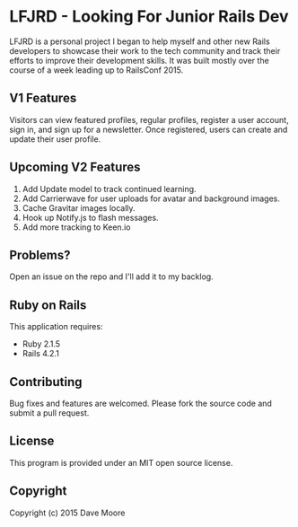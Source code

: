 LFJRD - Looking For Junior Rails Dev
====================================

LFJRD is a personal project I began to help myself and other new Rails
developers to showcase their work to the tech community and track their efforts
to improve their development skills. It was built mostly over the course of a
week leading up to RailsConf 2015.

V1 Features
-----------

Visitors can view featured profiles, regular profiles, register a user account, sign in, and sign up for a newsletter. Once registered, users can create and update their user profile.

Upcoming V2 Features
-----------

1. Add Update model to track continued learning.
2. Add Carrierwave for user uploads for avatar and background images.
3. Cache Gravitar images locally.
4. Hook up Notify.js to flash messages.
5. Add more tracking to Keen.io

Problems?
----------------

Open an issue on the repo and I'll add it to my backlog.

Ruby on Rails
-------------

This application requires:

- Ruby 2.1.5
- Rails 4.2.1

Contributing
------------
Bug fixes and features are welcomed. Please fork the source code and submit a
pull request.

License
-------
This program is provided under an MIT open source license.

Copyright
---------
Copyright (c) 2015 Dave Moore
